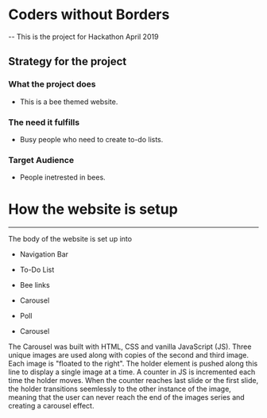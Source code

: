 # **Coders without Borders**
--
This is the project for Hackathon April 2019

## Strategy for the project
### What the project does
* This is a bee themed website.

### The need it fulfills
* Busy people who need to create to-do lists.

### Target Audience
* People inetrested in bees.

# How the website is setup
---
The body of the website is set up into
* Navigation Bar
* To-Do List
* Bee links
* Carousel
* Poll

* Carousel 

The Carousel was built with HTML, CSS and vanilla JavaScript (JS). Three unique images are used along with copies 
of the second and third image. Each image is "floated to the right". The holder element is pushed along this line
to display a single image at a time. A counter in JS is incremented each time the holder moves. When the counter reaches 
last slide or the first slide, the holder transitions seemlessly to the other instance of the image, meaning that the
user can never reach the end of the images series and creating a carousel effect. 

